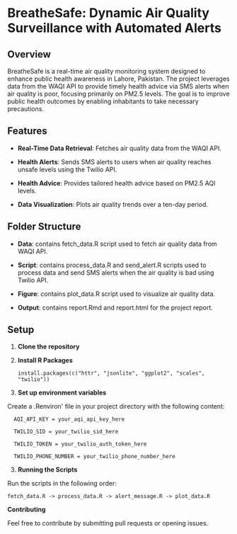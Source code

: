 # BreatheSafe: Dynamic Air Quality Surveillance with Automated Alerts

## Overview
BreatheSafe is a real-time air quality monitoring system designed to enhance public health awareness in Lahore, Pakistan. The project leverages data from the WAQI API to provide timely health advice via SMS alerts when air quality is poor, focusing primarily on PM2.5 levels. The goal is to improve public health outcomes by enabling inhabitants to take necessary precautions.

## Features
- **Real-Time Data Retrieval**: Fetches air quality data from the WAQI API.

- **Health Alerts**: Sends SMS alerts to users when air quality reaches unsafe levels using the Twilio API.

- **Health Advice**: Provides tailored health advice based on PM2.5 AQI levels.

- **Data Visualization**: Plots air quality trends over a ten-day period.

## Folder Structure
- **Data**: contains fetch_data.R script used to fetch air quality data from WAQI API.

- **Script**: contains process_data.R and send_alert.R scripts used to process data and send SMS alerts when the air quality is bad using Twilio API.

- **Figure**: contains plot_data.R script used to visualize air quality data.

- **Output**: contains report.Rmd and report.html for the project report.
 
## Setup

1. **Clone the repository**

2. **Install R Packages**

       install.packages(c("httr", "jsonlite", "ggplot2", "scales", "twilio"))
 
3. **Set up environment variables**

 Create a .Renviron' file in your project directory with the following content:
 
      AQI_API_KEY = your_aqi_api_key_here
 
      TWILIO_SID = your_twilio_sid_here
 
      TWILIO_TOKEN = your_twilio_auth_token_here
 
      TWILIO_PHONE_NUMBER = your_twilio_phone_number_here
 
3. **Running the Scripts**

 Run the scripts in the following order:
 
    fetch_data.R -> process_data.R -> alert_message.R -> plot_data.R
    
 **Contributing**
 
Feel free to contribute by submitting pull requests or opening issues.

